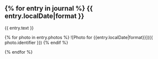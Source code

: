 {% for entry in journal %}
{{ entry.localDate|format }}
--------------------------

{{ entry.text }}

{% for photo in entry.photos %}
![Photo for {{entry.localDate|format}}]({{ photo.identifier }})
{% endif %}


{% endfor %}
